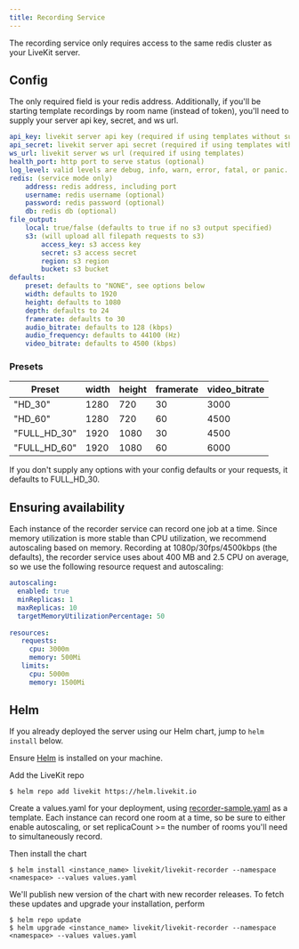```yaml
---
title: Recording Service
---
```


The recording service only requires access to the same redis cluster as your LiveKit server.

## Config

The only required field is your redis address.
Additionally, if you'll be starting template recordings by room name (instead of token), you'll need to supply your server api key, secret, and ws url.

```yaml
api_key: livekit server api key (required if using templates without supplying tokens)
api_secret: livekit server api secret (required if using templates without supplying tokens)
ws_url: livekit server ws url (required if using templates)
health_port: http port to serve status (optional)
log_level: valid levels are debug, info, warn, error, fatal, or panic. Defaults to debug
redis: (service mode only)
    address: redis address, including port
    username: redis username (optional)
    password: redis password (optional)
    db: redis db (optional)
file_output:
    local: true/false (defaults to true if no s3 output specified)
    s3: (will upload all filepath requests to s3)
        access_key: s3 access key
        secret: s3 access secret
        region: s3 region
        bucket: s3 bucket
defaults:
    preset: defaults to "NONE", see options below
    width: defaults to 1920
    height: defaults to 1080
    depth: defaults to 24
    framerate: defaults to 30
    audio_bitrate: defaults to 128 (kbps)
    audio_frequency: defaults to 44100 (Hz)
    video_bitrate: defaults to 4500 (kbps)
```

### Presets

| Preset       | width | height | framerate | video_bitrate |
|---           |---    |---     |---        |---            |
| "HD_30"      | 1280  | 720    | 30        | 3000          |
| "HD_60"      | 1280  | 720    | 60        | 4500          |
| "FULL_HD_30" | 1920  | 1080   | 30        | 4500          |
| "FULL_HD_60" | 1920  | 1080   | 60        | 6000          |

If you don't supply any options with your config defaults or your requests, it defaults to FULL_HD_30.

## Ensuring availability

Each instance of the recorder service can record one job at a time. Since memory utilization is more stable than CPU 
utilization, we recommend autoscaling based on memory. Recording at 1080p/30fps/4500kbps (the defaults), the recorder 
service uses about 400 MB and 2.5 CPU on average, so we use the following resource request and autoscaling:

```yaml
autoscaling:
  enabled: true
  minReplicas: 1
  maxReplicas: 10
  targetMemoryUtilizationPercentage: 50
  
resources:
   requests:
     cpu: 3000m
     memory: 500Mi
   limits:
     cpu: 5000m
     memory: 1500Mi
```

## Helm

If you already deployed the server using our Helm chart, jump to `helm install` below.

Ensure [Helm](https://helm.sh/docs/intro/install/) is installed on your machine.

Add the LiveKit repo

```shell
$ helm repo add livekit https://helm.livekit.io
```

Create a values.yaml for your deployment, using [recorder-sample.yaml](https://github.com/livekit/livekit-helm/blob/master/recorder-sample.yaml) as a template.
Each instance can record one room at a time, so be sure to either enable autoscaling, or set replicaCount >= the number of rooms you'll need to simultaneously record.

Then install the chart

```shell
$ helm install <instance_name> livekit/livekit-recorder --namespace <namespace> --values values.yaml
```

We'll publish new version of the chart with new recorder releases. To fetch these updates and upgrade your installation, perform

```shell
$ helm repo update
$ helm upgrade <instance_name> livekit/livekit-recorder --namespace <namespace> --values values.yaml
```
